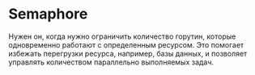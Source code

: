 # Semaphore
 Нужен он, когда нужно ограничить количество горутин, которые одновременно работают с определенным ресурсом. Это помогает избежать перегрузки ресурса, например, базы данных, и позволяет управлять количеством параллельно выполняемых задач.
